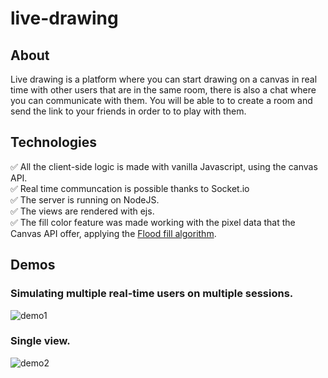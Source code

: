 # live-drawing

## About

Live drawing is a platform where you can start drawing on a canvas in real time with other users that are in the same room, there is also a chat where you can communicate with them. You will be able to to create a room and send the link to your friends in order to to play with them.   


## Technologies

✅ All the client-side logic is made with vanilla Javascript, using the canvas API. <br>
✅ Real time communcation is possible thanks to Socket.io <br>
✅ The server is running on NodeJS. <br>
✅ The views are rendered with ejs. <br>
✅ The fill color feature was made working with the pixel data that the Canvas API  offer, applying the [Flood fill algorithm](https://en.wikipedia.org/wiki/Flood_fill). <br>

## Demos

### Simulating multiple real-time users on multiple sessions.
![demo1](https://user-images.githubusercontent.com/44708451/161919672-e23746f4-e7e4-4612-abd6-1b3629711bea.gif)


### Single view.
![demo2](https://user-images.githubusercontent.com/44708451/161919690-da6ab250-5854-454d-981e-014003016d02.gif)
